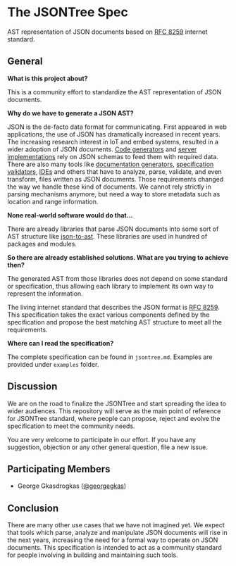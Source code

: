 # The JSONTree Spec

AST representation of JSON documents based on [RFC 8259](https://tools.ietf.org/html/rfc8259) internet standard.

## General

**What is this project about?**

This is a community effort to standardize the AST representation of JSON documents.

**Why do we have to generate a JSON AST?**

JSON is the de-facto data format for communicating. First appeared in web applications, the use of JSON has dramatically increased in recent years. The increasing research interest in IoT and embed systems, resulted in a wider adoption of JSON documents. [Code generators](https://quicktype.io/) and [server implementations](https://github.com/anttiviljami/openapi-backend) rely on JSON schemas to feed them with required data. There are also many tools like [documentation generators](https://github.com/Rebilly/ReDoc), [specification validators](https://github.com/p1c2u/openapi-spec-validator), [IDEs](https://github.com/swagger-api/swagger-editor) and others that have to analyze, parse, validate, and even transform, files written as JSON documents. Those requirements changed the way we handle these kind of documents. We cannot rely strictly in parsing mechanisms anymore, but need a way to store metadata such as location and range information.

**None real-world software would do that...**

There are already libraries that parse JSON documents into some sort of AST structure like [json-to-ast](https://github.com/vtrushin/json-to-ast). These libraries are used in hundred of packages and modules. 

**So there are already established solutions. What are you trying to achieve then?**

The generated AST from those libraries does not depend on some standard or specification, thus allowing each library to implement its own way to represent the information.

The living internet standard that describes the JSON format is [RFC 8259](https://tools.ietf.org/html/rfc8259). This specification takes the exact various components defined by the specification and propose the best matching AST structure to meet all the requirements.

**Where can I read the specification?**

The complete specification can be found in `jsontree.md`. Examples are provided under `examples` folder.

## Discussion

We are on the road to finalize the JSONTree and start spreading the idea to wider audiences. This repository will serve as the main point of reference for JSONTree standard, where people can propose, reject and evolve the specification to meet the community needs. 

You are very welcome to participate in our effort. If you have any suggestion, objection or any other general question, file a new issue.

## Participating Members

- George Gkasdrogkas ([@georgegkas](https://github.com/georgegkas))

## Conclusion

There are many other use cases that we have not imagined yet. We expect that tools which parse, analyze and manipulate JSON documents will rise in the next years, increasing the need for a formal way to operate on JSON documents. This specification is intended to act as a community standard for people involving in building and maintaining such tools. 


